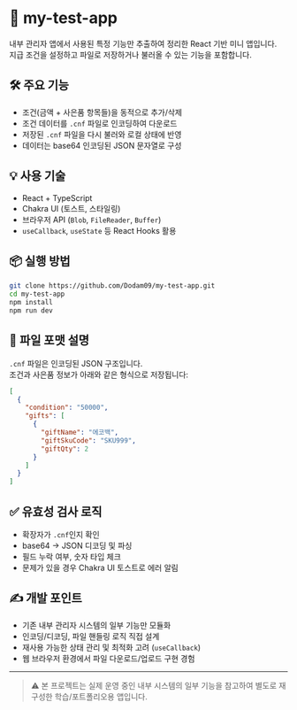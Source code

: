 # 🎯 my-test-app

내부 관리자 앱에서 사용된 특정 기능만 추출하여 정리한 React 기반 미니 앱입니다.  
지급 조건을 설정하고 파일로 저장하거나 불러올 수 있는 기능을 포함합니다.

## 🛠 주요 기능

- 조건(금액 + 사은품 항목들)을 동적으로 추가/삭제
- 조건 데이터를 `.cnf` 파일로 인코딩하여 다운로드
- 저장된 `.cnf` 파일을 다시 불러와 로컬 상태에 반영
- 데이터는 base64 인코딩된 JSON 문자열로 구성

## 💡 사용 기술

- React + TypeScript
- Chakra UI (토스트, 스타일링)
- 브라우저 API (`Blob`, `FileReader`, `Buffer`)
- `useCallback`, `useState` 등 React Hooks 활용

## 📦 실행 방법

```bash
git clone https://github.com/Dodam09/my-test-app.git
cd my-test-app
npm install
npm run dev
```

## 🧩 파일 포맷 설명

`.cnf` 파일은 인코딩된 JSON 구조입니다.  
조건과 사은품 정보가 아래와 같은 형식으로 저장됩니다:

```json
[
  {
    "condition": "50000",
    "gifts": [
      {
        "giftName": "에코백",
        "giftSkuCode": "SKU999",
        "giftQty": 2
      }
    ]
  }
]

```

## ✅ 유효성 검사 로직

- 확장자가 `.cnf`인지 확인
- base64 → JSON 디코딩 및 파싱
- 필드 누락 여부, 숫자 타입 체크
- 문제가 있을 경우 Chakra UI 토스트로 에러 알림

## ✍️ 개발 포인트

- 기존 내부 관리자 시스템의 일부 기능만 모듈화
- 인코딩/디코딩, 파일 핸들링 로직 직접 설계
- 재사용 가능한 상태 관리 및 최적화 고려 (`useCallback`)
- 웹 브라우저 환경에서 파일 다운로드/업로드 구현 경험

---

> ⚠️ 본 프로젝트는 실제 운영 중인 내부 시스템의 일부 기능을 참고하여 별도로 재구성한 학습/포트폴리오용 앱입니다.
